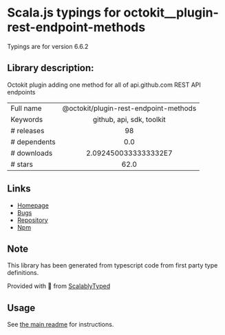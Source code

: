 
# Scala.js typings for octokit__plugin-rest-endpoint-methods

Typings are for version 6.6.2

## Library description:
Octokit plugin adding one method for all of api.github.com REST API endpoints

|                    |                 |
| ------------------ | :-------------: |
| Full name          | @octokit/plugin-rest-endpoint-methods |
| Keywords           | github, api, sdk, toolkit |
| # releases         | 98 |
| # dependents       | 0.0 |
| # downloads        | 2.0924500333333332E7 |
| # stars            | 62.0 |

## Links
- [Homepage](https://github.com/octokit/plugin-rest-endpoint-methods.js#readme)
- [Bugs](https://github.com/octokit/plugin-rest-endpoint-methods.js/issues)
- [Repository](https://github.com/octokit/plugin-rest-endpoint-methods.js)
- [Npm](https://www.npmjs.com/package/%40octokit%2Fplugin-rest-endpoint-methods)
    


## Note
This library has been generated from typescript code from first party type definitions.

Provided with :purple_heart: from [ScalablyTyped](https://github.com/oyvindberg/ScalablyTyped)

## Usage
See [the main readme](../../readme.md) for instructions.


